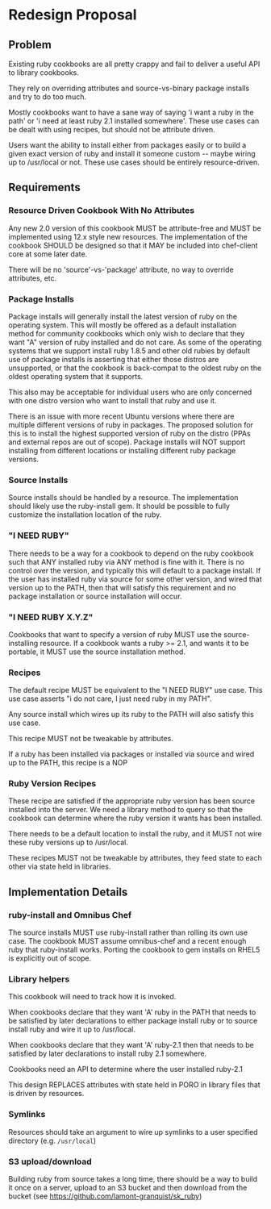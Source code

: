 # Redesign Proposal

## Problem

Existing ruby cookbooks are all pretty crappy and fail to deliver a useful API to library cookbooks.

They rely on overriding attributes and source-vs-binary package installs and try to do too much.

Mostly cookbooks want to have a sane way of saying 'i want a ruby in the path' or 'i need at least
ruby 2.1 installed somewhere'.  These use cases can be dealt with using recipes, but should not
be attribute driven.

Users want the ability to install either from packages easily or to build a given exact version of
ruby and install it someone custom -- maybe wiring up to /usr/local or not.  These use cases should
be entirely resource-driven.

## Requirements

### Resource Driven Cookbook With No Attributes

Any new 2.0 version of this cookbook MUST be attribute-free and MUST be implemented using 12.x style
new resources.  The implementation of the cookbook SHOULD be designed so that it MAY be included into
chef-client core at some later date.

There will be no 'source'-vs-'package' attribute, no way to override attributes, etc.

### Package Installs

Package installs will generally install the latest version of ruby on the operating system.  This will
mostly be offered as a default installation method for community cookbooks which only wish to declare that they
want "A" version of ruby installed and do not care.  As some of the operating systems that we support
install ruby 1.8.5 and other old rubies by default use of package installs is asserting that either those
distros are unsupported, or that the cookbook is back-compat to the oldest ruby on the oldest operating
system that it supports.

This also may be acceptable for individual users who are only concerned with one distro version who
want to install that ruby and use it.

There is an issue with more recent Ubuntu versions where there are multiple different versions of ruby
in packages.  The proposed solution for this is to install the highest supported version of ruby on
the distro (PPAs and external repos are out of scope).  Package installs will NOT support installing
from different locations or installing different ruby package versions.

### Source Installs

Source installs should be handled by a resource.  The implementation should likely use the ruby-install gem.
It should be possible to fully customize the installation location of the ruby.

### "I NEED RUBY"

There needs to be a way for a cookbook to depend on the ruby cookbook such that ANY installed ruby via ANY
method is fine with it.  There is no control over the version, and typically this will default to a package
install.  If the user has installed ruby via source for some other version, and wired that version up to 
the PATH, then that will satisfy this requirement and no package installation or source installation will
occur.

### "I NEED RUBY X.Y.Z"

Cookbooks that want to specify a version of ruby MUST use the source-installing resource.  If a cookbook wants
a ruby >= 2.1, and wants it to be portable, it MUST use the source installation method.

### Recipes

The default recipe MUST be equivalent to the "I NEED RUBY" use case.  This use case asserts "i do not care, I just
need ruby in my PATH".

Any source install which wires up its ruby to the PATH will also satisfy this use case.

This recipe MUST not be tweakable by attributes.

If a ruby has been installed via packages or installed via source and wired up to the PATH, this recipe is a NOP

### Ruby Version Recipes

These recipe are satisfied if the appropriate ruby version has been source installed into the server.  We need
a library method to query so that the cookbook can determine where the ruby version it wants has been installed.

There needs to be a default location to install the ruby, and it MUST not wire these ruby versions up to /usr/local.

These recipes MUST not be tweakable by attributes, they feed state to each other via state held in libraries.

## Implementation Details

### ruby-install and Omnibus Chef

The source installs MUST use ruby-install rather than rolling its own use case.  The cookbook MUST assume omnibus-chef
and a recent enough ruby that ruby-install works.  Porting the cookbook to gem installs on RHEL5 is explicitly
out of scope.

### Library helpers

This cookbook will need to track how it is invoked.

When cookbooks declare that they want 'A' ruby in the PATH that needs to be satisfied by later declarations to
either package install ruby or to source install ruby and wire it up to /usr/local.

When cookbooks declare that they want 'A' ruby-2.1 then that needs to be satisfied by later declarations to
install ruby 2.1 somewhere.

Cookbooks need an API to determine where the user installed ruby-2.1

This design REPLACES attributes with state held in PORO in library files that is driven by resources.

### Symlinks

Resources should take an argument to wire up symlinks to a user specified directory (e.g. `/usr/local`)

### S3 upload/download

Building ruby from source takes a long time, there should be a way to build it once on a server, upload to an S3
bucket and then download from the bucket (see https://github.com/lamont-granquist/sk_ruby)

